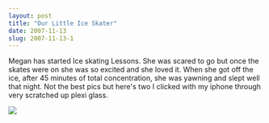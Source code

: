 ```yaml
---
layout: post
title: "Our Little Ice Skater"
date: 2007-11-13
slug: 2007-11-13-1
---
```


Megan has started Ice skating Lessons.  She was scared to go but once the skates were on she was so excited and she loved it.  When she got off the ice, after 45 minutes of total concentration, she was yawning and slept well that night.  Not the best pics but here&apos;s two I clicked with my iphone through very scratched up plexi glass.

 ![](/visible-light/images/assets/IMG_0008.jpg) 
